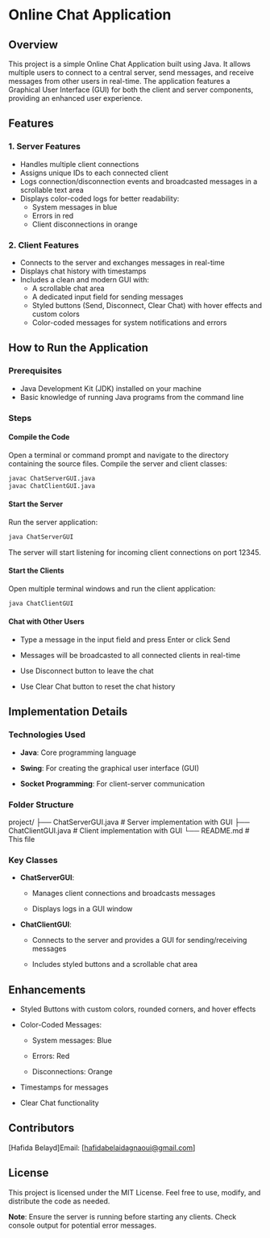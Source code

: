 # Online Chat Application

## Overview
This project is a simple Online Chat Application built using Java. It allows multiple users to connect to a central server, send messages, and receive messages from other users in real-time. The application features a Graphical User Interface (GUI) for both the client and server components, providing an enhanced user experience.

## Features

### 1. Server Features
- Handles multiple client connections
- Assigns unique IDs to each connected client
- Logs connection/disconnection events and broadcasted messages in a scrollable text area
- Displays color-coded logs for better readability:
  - System messages in blue
  - Errors in red
  - Client disconnections in orange

### 2. Client Features
- Connects to the server and exchanges messages in real-time
- Displays chat history with timestamps
- Includes a clean and modern GUI with:
  - A scrollable chat area
  - A dedicated input field for sending messages
  - Styled buttons (Send, Disconnect, Clear Chat) with hover effects and custom colors
  - Color-coded messages for system notifications and errors

## How to Run the Application

### Prerequisites
- Java Development Kit (JDK) installed on your machine
- Basic knowledge of running Java programs from the command line

### Steps

#### Compile the Code
Open a terminal or command prompt and navigate to the directory containing the source files. Compile the server and client classes:

```bash
javac ChatServerGUI.java
javac ChatClientGUI.java

```

#### Start the Server

Run the server application:

```bash
java ChatServerGUI

```


The server will start listening for incoming client connections on port 12345.

#### Start the Clients

Open multiple terminal windows and run the client application:

```bash
java ChatClientGUI

```


#### Chat with Other Users

*   Type a message in the input field and press Enter or click Send
    
*   Messages will be broadcasted to all connected clients in real-time
    
*   Use Disconnect button to leave the chat
    
*   Use Clear Chat button to reset the chat history
    

Implementation Details
----------------------

### Technologies Used

*   **Java**: Core programming language
    
*   **Swing**: For creating the graphical user interface (GUI)
    
*   **Socket Programming**: For client-server communication
    

### Folder Structure

project/
├── ChatServerGUI.java    # Server implementation with GUI
├── ChatClientGUI.java    # Client implementation with GUI
└── README.md             # This file


### Key Classes

*   **ChatServerGUI**:
    
    *   Manages client connections and broadcasts messages
        
    *   Displays logs in a GUI window
        
*   **ChatClientGUI**:
    
    *   Connects to the server and provides a GUI for sending/receiving messages
        
    *   Includes styled buttons and a scrollable chat area
        

Enhancements
------------

*   Styled Buttons with custom colors, rounded corners, and hover effects
    
*   Color-Coded Messages:
    
    *   System messages: Blue
        
    *   Errors: Red
        
    *   Disconnections: Orange
        
*   Timestamps for messages
    
*   Clear Chat functionality
    

    

Contributors
------------

\[Hafida Belayd\]Email: \[hafidabelaidagnaoui@gmail.com\]

License
-------

This project is licensed under the MIT License. Feel free to use, modify, and distribute the code as needed.

**Note**: Ensure the server is running before starting any clients. Check console output for potential error messages.

